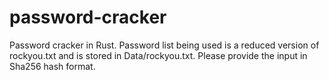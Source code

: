 # password-cracker
Password cracker in Rust.
Password list being used is a reduced version of rockyou.txt and is stored in Data/rockyou.txt.
Please provide the input in Sha256 hash format.